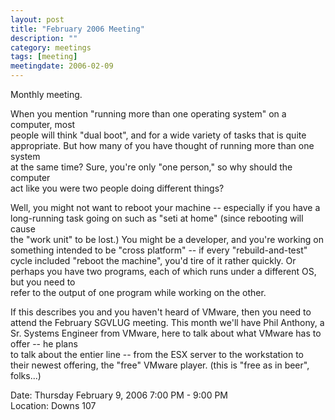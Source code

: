 ```yaml
---
layout: post
title: "February 2006 Meeting"
description: ""
category: meetings
tags: [meeting]
meetingdate: 2006-02-09
---
```


Monthly meeting.                                                               
                                                                             
When you mention "running more than one operating system" on a computer, most  
people will think "dual boot", and for a wide variety of tasks that is quite   
appropriate. But how many of you have thought of running more than one system  
at the same time? Sure, you're only "one person," so why should the computer   
act like you were two people doing different things?                           
                                                                             
Well, you might not want to reboot your machine -- especially if you have a    
long-running task going on such as "seti at home" (since rebooting will cause  
the "work unit" to be lost.) You might be a developer, and you're working on   
something intended to be "cross platform" -- if every "rebuild-and-test" cycle 
included "reboot the machine", you'd tire of it rather quickly. Or perhaps you 
have two programs, each of which runs under a different OS, but you need to    
refer to the output of one program while working on the other.                 
                                                                             
If this describes you and you haven't heard of VMware, then you need to attend 
the February SGVLUG meeting. This month we'll have Phil Anthony, a Sr. Systems 
Engineer from VMware, here to talk about what VMware has to offer -- he plans  
to talk about the entier line -- from the ESX server to the workstation to     
their newest offering, the "free" VMware player. (this is "free as in beer",   
folks...)                                                                      
                                                                             
Date: Thursday February 9, 2006 7:00 PM - 9:00 PM                                
Location: Downs 107                                         

